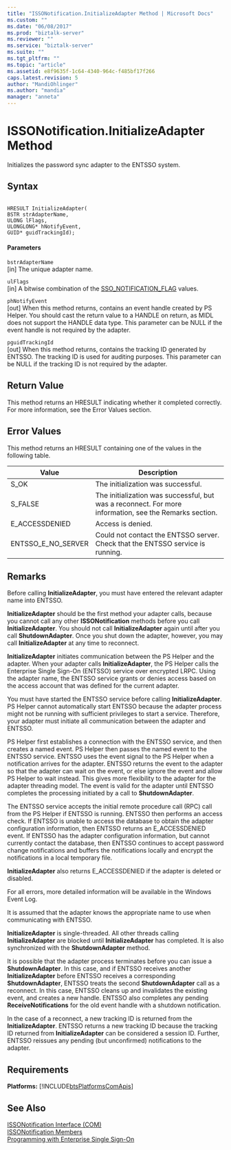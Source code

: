 ```yaml
---
title: "ISSONotification.InitializeAdapter Method | Microsoft Docs"
ms.custom: ""
ms.date: "06/08/2017"
ms.prod: "biztalk-server"
ms.reviewer: ""
ms.service: "biztalk-server"
ms.suite: ""
ms.tgt_pltfrm: ""
ms.topic: "article"
ms.assetid: e8f9635f-1c64-4340-964c-f485bf17f266
caps.latest.revision: 5
author: "MandiOhlinger"
ms.author: "mandia"
manager: "anneta"
---
```

# ISSONotification.InitializeAdapter Method
Initializes the password sync adapter to the ENTSSO system.  
  
## Syntax  
  
```cpp#  
  
HRESULT InitializeAdapter(  
BSTR strAdapterName,  
ULONG lFlags,  
ULONGLONG* hNotifyEvent,  
GUID* guidTrackingId);  
```  
  
#### Parameters  
 `bstrAdapterName`  
 [in] The unique adapter name.  
  
 `ulFlags`  
 [in] A bitwise combination of the [SSO_NOTIFICATION_FLAG](../core/sso-notification-flag-enumeration-com.md) values.  
  
 `phNotifyEvent`  
 [out] When this method returns, contains an event handle created by PS Helper. You should cast the return value to a HANDLE on return, as MIDL does not support the HANDLE data type. This parameter can be NULL if the event handle is not required by the adapter.  
  
 `pguidTrackingId`  
 [out] When this method returns, contains the tracking ID generated by ENTSSO. The tracking ID is used for auditing purposes. This parameter can be NULL if the tracking ID is not required by the adapter.  
  
## Return Value  
 This method returns an HRESULT indicating whether it completed correctly. For more information, see the Error Values section.  
  
## Error Values  
 This method returns an HRESULT containing one of the values in the following table.  
  
|Value|Description|  
|-----------|-----------------|  
|S_OK|The initialization was successful.|  
|S_FALSE|The initialization was successful, but was a reconnect. For more information, see the Remarks section.|  
|E_ACCESSDENIED|Access is denied.|  
|ENTSSO_E_NO_SERVER|Could not contact the ENTSSO server. Check that the ENTSSO service is running.|  
  
## Remarks  
 Before calling **InitializeAdapter**, you must have entered the relevant adapter name into ENTSSO.  
  
 **InitializeAdapter** should be the first method your adapter calls, because you cannot call any other **ISSONotification** methods before you call **InitializeAdapter**. You should not call **InitializeAdapter** again until after you call **ShutdownAdapter**. Once you shut down the adapter, however, you may call **InitializeAdapter** at any time to reconnect.  
  
 **InitializeAdapter** initiates communication between the PS Helper and the adapter. When your adapter calls **InitializeAdapter**, the PS Helper calls the Enterprise Single Sign-On (ENTSSO) service over encrypted LRPC. Using the adapter name, the ENTSSO service grants or denies access based on the access account that was defined for the current adapter.  
  
 You must have started the ENTSSO service before calling **InitializeAdapter**. PS Helper cannot automatically start ENTSSO because the adapter process might not be running with sufficient privileges to start a service. Therefore, your adapter must initiate all communication between the adapter and ENTSSO.  
  
 PS Helper first establishes a connection with the ENTSSO service, and then creates a named event. PS Helper then passes the named event to the ENTSSO service. ENTSSO uses the event signal to the PS Helper when a notification arrives for the adapter. ENTSSO returns the event to the adapter so that the adapter can wait on the event, or else ignore the event and allow PS Helper to wait instead. This gives more flexibility to the adapter for the adapter threading model. The event is valid for the adapter until ENTSSO completes the processing initiated by a call to **ShutdownAdapter**.  
  
 The ENTSSO service accepts the initial remote procedure call (RPC) call from the PS Helper if ENTSSO is running. ENTSSO then performs an access check. If ENTSSO is unable to access the database to obtain the adapter configuration information, then ENTSSO returns an E_ACCESSDENIED event. If ENTSSO has the adapter configuration information, but cannot currently contact the database, then ENTSSO continues to accept password change notifications and buffers the notifications locally and encrypt the notifications in a local temporary file.  
  
 **InitializeAdapter** also returns E_ACCESSDENIED if the adapter is deleted or disabled.  
  
 For all errors, more detailed information will be available in the Windows Event Log.  
  
 It is assumed that the adapter knows the appropriate name to use when communicating with ENTSSO.  
  
 **InitializeAdapter** is single-threaded. All other threads calling **InitializeAdapter** are blocked until **InitializeAdapter** has completed. It is also synchronized with the **ShutdownAdapter** method.  
  
 It is possible that the adapter process terminates before you can issue a **ShutdownAdapter**. In this case, and if ENTSSO receives another **InitializeAdapter** before ENTSSO receives a corresponding **ShutdownAdapter**, ENTSSO treats the second **ShutdownAdapter** call as a reconnect. In this case, ENTSSO cleans up and invalidates the existing event, and creates a new handle. ENTSSO also completes any pending **ReceiveNotifications** for the old event handle with a shutdown notification.  
  
 In the case of a reconnect, a new tracking ID is returned from the **InitializeAdapter**. ENTSSO returns a new tracking ID because the tracking ID returned from **InitializeAdapter** can be considered a session ID. Further, ENTSSO reissues any pending (but unconfirmed) notifications to the adapter.  
  
## Requirements  
 **Platforms:**  [!INCLUDE[btsPlatformsComApis](../includes/btsplatformscomapis-md.md)]  
  
## See Also  
 [ISSONotification Interface (COM)](../core/issonotification-interface-com.md)   
 [ISSONotification Members](../core/issonotification-members.md)   
 [Programming with Enterprise Single Sign-On](../core/programming-with-enterprise-single-sign-on.md)